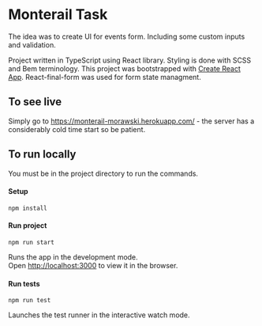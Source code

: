 # Monterail Task
The idea was to create UI for events form. Including some custom inputs and validation.

Project written in TypeScript using React library. Styling is done with SCSS and Bem terminology. 
This project was bootstrapped with [Create React App](https://github.com/facebook/create-react-app).
React-final-form was used for form state managment. 

## To see live

Simply go to https://monterail-morawski.herokuapp.com/ - the server has a considerably cold time start so be patient.

## To run locally

You must be in the project directory to run the commands.

#### Setup
```
npm install
```
#### Run project
```
npm run start
```
Runs the app in the development mode.<br>
Open [http://localhost:3000](http://localhost:3000) to view it in the browser.
#### Run tests
```
npm run test
```
Launches the test runner in the interactive watch mode.<br>
